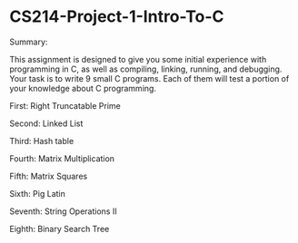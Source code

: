 # CS214-Project-1-Intro-To-C

Summary:

This assignment is designed to give you some initial experience with programming in C, as well as compiling, linking, running, and debugging. Your task is to write 9 small C programs. Each of them will test a portion of your knowledge about C programming. 

First: Right Truncatable Prime 

Second: Linked List

Third: Hash table

Fourth: Matrix Multiplication

Fifth: Matrix Squares

Sixth: Pig Latin

Seventh: String Operations II

Eighth: Binary Search Tree
